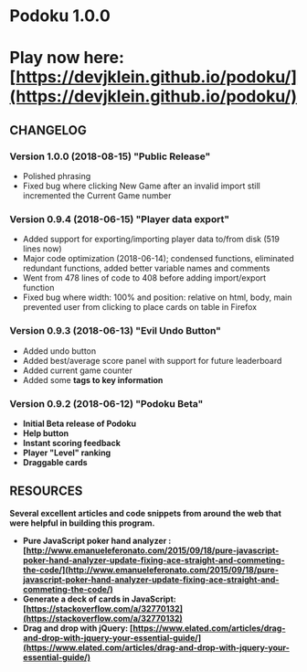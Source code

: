 # Podoku 1.0.0
# Play now here: [https://devjklein.github.io/podoku/](https://devjklein.github.io/podoku/)

## CHANGELOG ##
### Version 1.0.0 (2018-08-15) "Public Release"
+ Polished phrasing
+ Fixed bug where clicking New Game after an invalid import still incremented the Current Game number
### Version 0.9.4 (2018-06-15) "Player data export"
+ Added support for exporting/importing player data to/from disk (519 lines now)
+ Major code optimization (2018-06-14); condensed functions, eliminated redundant functions, added better variable names and comments
+ Went from 478 lines of code to 408 before adding import/export function
+ Fixed bug where width: 100% and position: relative on html, body, main prevented user from clicking to place cards on table in Firefox

### Version 0.9.3 (2018-06-13) "Evil Undo Button"
+ Added undo button
+ Added best/average score panel with support for future leaderboard
+ Added current game counter
+ Added some <strong> tags to key information

### Version 0.9.2 (2018-06-12) "Podoku Beta"
+ Initial Beta release of Podoku
+ Help button
+ Instant scoring feedback
+ Player "Level" ranking
+ Draggable cards

## RESOURCES ##
**Several excellent articles and code snippets from around the web that were helpful in building this program.**

+ Pure JavaScript poker hand analyzer : [http://www.emanueleferonato.com/2015/09/18/pure-javascript-poker-hand-analyzer-update-fixing-ace-straight-and-commeting-the-code/](http://www.emanueleferonato.com/2015/09/18/pure-javascript-poker-hand-analyzer-update-fixing-ace-straight-and-commeting-the-code/)
+ Generate a deck of cards in JavaScript: [https://stackoverflow.com/a/32770132](https://stackoverflow.com/a/32770132)
+ Drag and drop with jQuery: [https://www.elated.com/articles/drag-and-drop-with-jquery-your-essential-guide/](https://www.elated.com/articles/drag-and-drop-with-jquery-your-essential-guide/)
